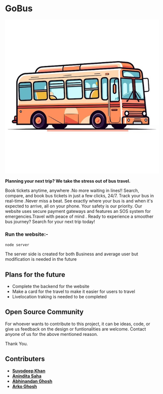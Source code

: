 # GoBus

!["Orange Bus Logo"](/src/public/Pictures/orange_bus.jpg)

**Planning your next trip? We take the stress out of bus travel.**

Book tickets anytime, anywhere .No more waiting in lines!! Search, compare, and book bus tickets in just a few clicks, 24/7. Track your bus in real-time .Never miss a beat. See exactly where your bus is and when it's expected to arrive, all on your phone. Your safety is our priority. Our website uses secure payment gateways and features an SOS system for emergencies.Travel with peace of mind . Ready to experience a smoother bus journey? Search for your next trip today!

### Run the website:-

```
node server
```
[](src/public/Pictures/2024-07-16%2002-26-03.mov)

The server side is created for both Business and average user but modification is needed in the future

## Plans for the future

- Complete the backend for the website
- Make a card for the travel to make it easier for users to travel
- Livelocation traking is needed to be completed

## Open Source Community

For whoever wants to contribute to this project, it can be ideas, code, or give us feedback on the design or funtionalities are welcome. Contact anyone of us for the above mentioned reason. 

Thank You.

## Contributers

- [**Suvodeep Khan**](https://github.com/NOOBE666)
- [**Anindita Saha**](https://github.com/Anindita2004)
- [**Abhinandan Ghosh**](https://github.com/AbhinandanCodes)
- [**Arko Ghosh**](https://github.com/AbhinandanCodes)
